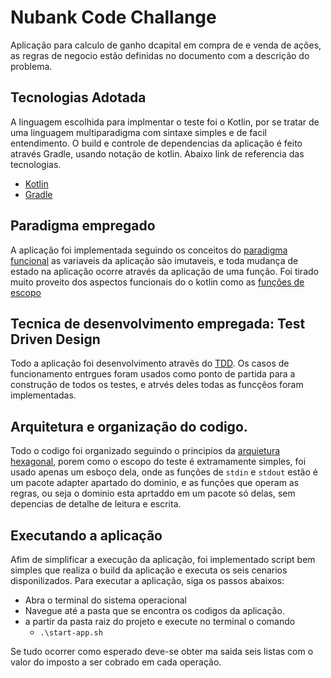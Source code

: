 # Nubank Code Challange
Aplicação para calculo de ganho dcapital em compra de e venda de ações, 
as regras de negocio estão definidas no documento com a descrição do problema.

## Tecnologias Adotada
A linguagem escolhida para implmentar o teste foi o Kotlin, 
por se tratar de uma linguagem multiparadigma com sintaxe simples e de facil entendimento.
O build e controle de dependencias da aplicação é feito através Gradle, usando notação de kotlin.
Abaixo link de referencia das tecnologias.
 - [Kotlin]()
 - [Gradle]()

## Paradigma empregado
A aplicação foi implementada seguindo os conceitos do [paradigma funcional](https://cs.lmu.edu/~ray/notes/paradigms/)
as variaveis da aplicação são imutaveis, e toda mudança de estado na aplicação ocorre através da aplicação de uma função.
Foi tirado muito proveito dos aspectos funcionais do o kotlin como as [funções de escopo](https://kotlinlang.org/docs/scope-functions.html)

## Tecnica de desenvolvimento empregada: Test Driven Design
Todo a aplicação foi desenvolvimento atravẽs do [TDD](https://www.agilealliance.org/glossary/tdd/#q=~(infinite~false~filters~(postType~(~'page~'post~'aa_book~'aa_event_session~'aa_experience_report~'aa_glossary~'aa_research_paper~'aa_video)~tags~(~'tdd))~searchTerm~'~sort~false~sortDirection~'asc~page~1)).
Os casos de funcionamento entrgues foram usados como ponto de partida para a construção de todos os testes, e atrvés deles
todas as funcçẽos foram implementadas.

## Arquitetura e organização do codigo.
Todo o codigo foi organizado seguindo o principios da [arquietura hexagonal](https://alistair.cockburn.us/hexagonal-architecture/),
porem como o escopo do teste é extramamente simples, foi usado apenas um esboço dela, onde as funções de
`stdin` e `stdout` estão é um pacote adapter apartado do dominio, e as funções que operam as regras, ou seja 
o dominio esta aprtaddo em um pacote só delas, sem depencias de detalhe de leitura e escrita.

## Executando a aplicação
Afim de simplificar a execução da aplicação, foi implementado script bem simples
que realiza o build da aplicação e executa os seis cenarios disponilizados.
Para executar a aplicação, siga os passos abaixos:
 - Abra o terminal do sistema operacional
 - Navegue até a pasta que se encontra os codigos da aplicação.
 - a partir da pasta raiz do projeto e execute no terminal o comando
   - `.\start-app.sh` <br/>
   
 Se tudo ocorrer como esperado deve-se obter ma saida seis listas com o valor do imposto a ser cobrado em cada operação.